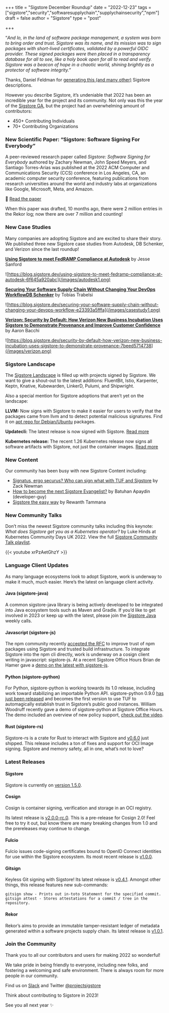 +++
title = "Sigstore December Roundup"
date = "2022-12-23"
tags = ["sigstore","security","softwaresupplychain","supplychainsecurity","npm"]
draft = false
author = "Sigstore"
type = "post"

+++

“*And lo, in the land of software package management, a system was born to bring order and trust. Sigstore was its name, and its mission was to sign packages with short-lived certificates, validated by a powerful OIDC provider. These signed packages were then placed in a transparency database for all to see, like a holy book open for all to read and verify. Sigstore was a beacon of hope in a chaotic world, shining brightly as a protector of software integrity.*”

Thanks, Daniel Feldman for [generating this (and many other)](https://twitter.com/d_feldman/status/1602405219928838144) Sigstore descriptions.

However you describe Sigstore, it’s undeniable that 2022 has been an incredible year for the project and its community. Not only was this the year of the [Sigstore GA](https://blog.sigstore.dev/sigstore-ga-ddd6ba67894d), but the project had an overwhelming amount of contributors:

- 450+ Contributing Individuals
- 70+ Contributing Organizations

### New Scientific Paper: “Sigstore: Software Signing For Everybody”

A peer-reviewed research paper called *Sigstore: Software Signing for Everybody* authored by Zachary Newman, John Speed Meyers, and Santiago Torres-Arias was published at the 2022 ACM Computer and Communications Security (CCS) conference in Los Angeles, CA, an academic computer security conference, featuring publications from research universities around the world and industry labs at organizations like Google, Microsoft, Meta, and Amazon.

📄 [Read the paper](https://blog.sigstore.dev/sigstore-software-signing-for-everybody-has-been-published-in-the-proceedings-of-the-acm-bb7e7d679a73)

When this paper was drafted, 10 months ago, there were 2 million entries in the Rekor log; now there are over 7 million and counting!

### New Case Studies

Many companies are adopting Sigstore and are excited to share their story. We published three new Sigstore case studies from Autodesk, DB Schenker, and Verizon since the last roundup!

[**Using Sigstore to meet FedRAMP Compliance at Autodesk**](https://blog.sigstore.dev/using-sigstore-to-meet-fedramp-compliance-at-autodesk-6f645a920abc) by Jesse Sanford

![https://blog.sigstore.dev/using-sigstore-to-meet-fedramp-compliance-at-autodesk-6f645a920abc](/images/autodesk1.png)

[**Securing Your Software Supply Chain Without Changing Your DevOps WorkflowDB Schenker**](https://blog.sigstore.dev/securing-your-software-supply-chain-without-changing-your-devops-workflow-e23393a5fffa) by Tobias Trabelsi

![https://blog.sigstore.dev/securing-your-software-supply-chain-without-changing-your-devops-workflow-e23393a5fffa](/images/casestudy1.png)

[**Verizon: Security by Default: How Verizon New Business Incubation Uses Sigstore to Demonstrate Provenance and Improve Customer Confidence**](https://blog.sigstore.dev/security-by-default-how-verizon-new-business-incubation-uses-sigstore-to-demonstrate-provenance-7beed5714738) by Aaron Bacchi

![https://blog.sigstore.dev/security-by-default-how-verizon-new-business-incubation-uses-sigstore-to-demonstrate-provenance-7beed5714738](/images/verizon.png)

### Sigstore Landscape

The [Sigstore Landscape](https://blog.sigstore.dev/new-sigstore-landscape-add-your-signed-project-dda0517723b6) is filled up with projects signed by Sigstore. We want to give a shout-out to the latest additions: FluentBit, Istio, Karpenter, Keptn, Knative, Kubewarden, LinkerD, Pulumi, and Shipwright.

Also a special mention for Sigstore adoptions that aren’t yet on the landscape:

**LLVM:** Now signs with Sigstore to make it easier for users to verify that the packages came from llvm and to detect potential malicious signatures. Find it on [apt repo for Debian/Ubuntu](https://apt.llvm.org/) packages.

**Updatecli:** The latest release is now signed with Sigstore. [Read more](https://www.updatecli.io/)

**Kubernetes release:** The recent 1.26 Kubernetes release now signs all software artifacts with Sigstore, not just the container images. [Read more](https://venturebeat.com/data-infrastructure/new-kubernetes-1-26-release-boosts-security-storage-teases-dynamic-resource-allocation)

### New Content

Our community has been busy with new Sigstore Content including:

- [Signatus, ergo securus? Who can sign what with TUF and Sigstore](https://blog.sigstore.dev/signatus-ergo-securus-who-can-sign-what-with-tuf-and-sigstore-ea4d3d84b8b6) by Zack Newman
- [How to become the next Sigstore Evangelist?](https://blog.sigstore.dev/how-to-become-the-next-sigstore-evangelist-9303ed297e54) by Batuhan Apaydin (developer-guy)
- [Sigstore the easy way](https://rewanthtammana.com/sigstore-the-easy-way/index.html) by Rewanth Tammana

### New Community Talks

Don’t miss the newest Sigstore community talks including this keynote: *What does Sigstore get you as a Kubernetes operator?* by Luke Hinds at Kubernetes Community Days UK 2022. View the full [Sigstore Community Talk playlist](https://youtube.com/playlist?list=PLM6mY5TOhY1E1rqcBR93goCd0DaAiyU8f).

{{< youtube xrPzAetGhzY >}}

### Language Client Updates

As many language ecosystems look to adopt Sigstore, work is underway to make it much, much easier. Here’s the latest on language client activity.

#### Java (sigstore-java)

A common sigstore-java library is being actively developed to be integrated into Java ecosystem tools such as Maven and Gradle. If you’d like to get involved in 2023 or keep up with the latest, please join the [Sigstore Java](https://docs.google.com/document/d/1R7mL-IUrc2Z_LuOIvwDWshVuPQS_2VNE_cIQx4Oy5zw/edit) weekly calls.

#### Javascript (sigstore-js)

The npm community recently [accepted the RFC](https://github.com/npm/rfcs/blob/main/accepted/0049-link-packages-to-source-and-build.md) to improve trust of npm packages using Sigstore and trusted build infrastructure. To integrate Sigstore into the npm cli directly, work is underway on a cosign client writing in javascript: sigstore-js. At a recent Sigstore Office Hours Brian de Hamer gave a [demo on the latest with sigstore-js](https://youtu.be/sOSFWWWwVkc?t=968).

#### Python (sigstore-python)

For Python, sigstore-python is working towards its 1.0 release, including work toward stabilizing an importable Python API. sigstore-python 0.9.0 [has just been released](https://twitter.com/8x5clPW2/status/1605996324167356416?s=20&t=bEOmFZgqfWf_1hum4gv-KA) and becomes the first version to use TUF to automagically establish trust in Sigstore’s public good instances. William Woodruff recently gave a demo of sigstore-python at Sigstore Office Hours. The demo included an overview of new policy support, [check out the video](https://www.youtube.com/watch?v=lcCwXgHGV00&feature=youtu.be).

#### Rust (sigstore-rs)

Sigstore-rs is a crate for Rust to interact with Sigstore and [v0.6.0](https://github.com/sigstore/sigstore-rs/releases/tag/v0.6.0) just shipped. This release includes a ton of fixes and support for OCI Image signing. Sigstore and memory safety, all in one, what’s not to love?

### Latest Releases

#### Sigstore

Sigstore is currently on [version 1.5.0](https://github.com/sigstore/sigstore/releases/tag/v1.5.0).

#### Cosign

Cosign is container signing, verification and storage in an OCI registry.

Its latest release is [v2.0.0-rc.0](https://github.com/sigstore/cosign/releases/tag/v2.0.0-rc.0). This is a pre-release for Cosign 2.0! Feel free to try it out, but know there are many breaking changes from 1.0 and the prereleases may continue to change.

#### Fulcio

Fulcio issues code-signing certificates bound to OpenID Connect identities for use within the Sigstore ecosystem. Its most recent release is [v1.0.0](https://github.com/sigstore/fulcio/releases/tag/v1.0.0).

#### Gitsign

Keyless Git signing with Sigstore! Its latest release is [v0.4.1](https://github.com/sigstore/gitsign/releases/tag/v0.4.1). Amongst other things, this release features new sub-commands:

```
gitsign show - Prints out in-toto Statement for the specified commit.
gitsign attest - Stores attestations for a commit / tree in the repository.
```

#### Rekor

Rekor’s aims to provide an immutable tamper-resistant ledger of metadata generated within a software projects supply chain. Its latest release is [v1.0.1](https://github.com/sigstore/rekor/releases/tag/v1.0.1).

### Join the Community

Thank you to all our contributors and users for making 2022 so wonderful!

We take pride in being friendly to everyone, including new folks, and fostering a welcoming and safe environment. There is always room for more people in our community.

Find us on [Slack](https://join.slack.com/t/sigstore/shared_invite/zt-mhs55zh0-XmY3bcfWn4XEyMqUUutbUQ) and Twitter [@projectsigstore](https://twitter.com/projectsigstore)

Think about contributing to Sigstore in 2023!

See you all next year ✨